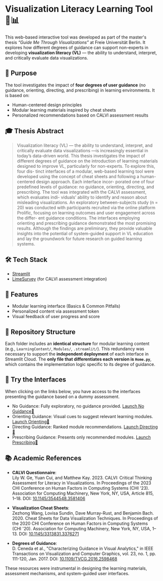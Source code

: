 # Visualization Literacy Learning Tool 🧠📊

This web-based interactive tool was developed as part of the master's thesis *“Guide Me Through Visualizations”* at Freie Universität Berlin. It explores how different degrees of guidance can support non-experts in developing **visualization literacy (VL)** — the ability to understand, interpret, and critically evaluate data visualizations.

## 🧭 Purpose

The tool investigates the impact of **four degrees of user guidance** (no guidance, orienting, directing, and prescribing) in learning environments. It is based on:

- Human-centered design principles
- Modular learning materials inspired by cheat sheets
- Personalized recommendations based on CALVI assessment results

## 🎓 Thesis Abstract

> Visualization literacy (VL) — the ability to understand, interpret, and critically evaluate
data visualizations —is increasingly essential in today’s data-driven world. This thesis
investigates the impact of different degrees of guidance on the introduction of learning
materials designed to improve VL, particularly for non-experts. To explore this, four dis-
tinct interfaces of a modular, web-based learning tool were developed using the concept
of cheat sheets and following a human-centered design approach. Each interface incor-
porated one of four predefined levels of guidance: no guidance, orienting, directing, and
prescribing. The tool was integrated with the CALVI assessment, which evaluates indi-
viduals’ ability to identify and reason about misleading visualizations. An exploratory
between-subjects study (n = 20) was conducted with participants recruited via the online
platform Prolific, focusing on learning outcomes and user engagement across the differ-
ent guidance conditions. The interfaces employing orienting and prescribing guidance
demonstrated the most promising results. Although the findings are preliminary, they
provide valuable insights into the potential of system-guided support in VL education
and lay the groundwork for future research on guided learning systems.

## 🛠️ Tech Stack

- [Streamlit](https://streamlit.io/)
- [LimeSurvey](https://www.limesurvey.org/) (for CALVI assessment integration)


## 🧩 Features

- Modular learning interface (Basics & Common Pitfalls)
- Personalized content via assessment token
- Visual feedback of user progress and score

## 📁 Repository Structure

Each folder includes an **identical structure** for modular learning content (e.g., `LearningContent/`, `Modules/`, `.streamlit/`). This redundancy was necessary to support the **independent deployment** of each interface in Streamlit Cloud. The **only file that differentiates each version is `Home.py`**, which contains the implementation logic specific to its degree of guidance.

## 🚀 Try the Interfaces

When clicking on the links below, you have access to the interfaces presenting the guidance based on a dummy assessment.
- No Guidance: Fully exploratory, no guidance provided. [Launch No Guidance🚀](https://visualizationliteracy1.streamlit.app/)
- Orienting Guidance: Visual cues to suggest relevant learning modules. [Launch Orienting🚀](https://visualizationliteracy2.streamlit.app/)
- Directing Guidance: Ranked module recommendations. [Launch Directing🚀](https://visualizationliteracy3.streamlit.app/) 
- Prescribing Guidance: Presents only recommended modules. [Launch Prescribing🚀](https://visualizationliteracy4.streamlit.app/)

## 📚 Academic References

- **CALVI Questionnaire**:  
  Lily W. Ge, Yuan Cui, and Matthew Kay. 2023. CALVI: Critical Thinking Assessment for Literacy in Visualizations. In Proceedings of the 2023 CHI Conference on Human Factors in Computing Systems (CHI '23). Association for Computing Machinery, New York, NY, USA, Article 815, 1–18.
  DOI: [10.1145/3544548.3581406](https://doi.org/10.1145/3544548.3581406)


- **Visualization Cheat Sheets**:  
  Zezhong Wang, Lovisa Sundin, Dave Murray-Rust, and Benjamin Bach. 2020. Cheat Sheets for Data Visualization Techniques. In Proceedings of the 2020 CHI Conference on Human Factors in Computing Systems (CHI '20). Association for Computing Machinery, New York, NY, USA, 1–13. 
  DOI: [10.1145/3313831.3376271](https://doi.org/10.1145/3313831.3376271)

- **Degrees of Guidance**:  
  D. Ceneda et al., "Characterizing Guidance in Visual Analytics," in IEEE Transactions on Visualization and Computer Graphics, vol. 23, no. 1, pp. 111-120, Jan. 2017.
  DOI: [10.1109/TVCG.2016.2598468](https://doi.org/10.1109/TVCG.2016.2598468)

These resources were instrumental in designing the learning materials, assessment mechanisms, and system-guided user interfaces.

